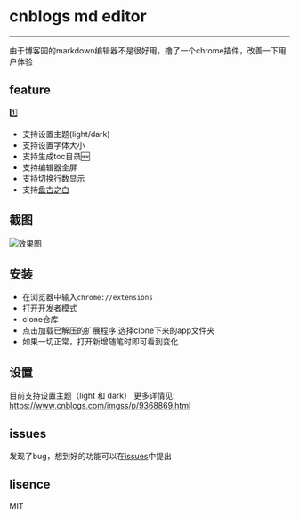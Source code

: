# cnblogs md editor
-----

由于博客园的markdown编辑器不是很好用，撸了一个chrome插件，改善一下用户体验

## feature
:one:
- 支持设置主题(light/dark)
- 支持设置字体大小
- 支持生成toc目录🆕 
- 支持编辑器全屏
- 支持切换行数显示
- 支持[盘古之白](https://github.com/vinta/pangu.js)

## 截图

![效果图](https://raw.githubusercontent.com/imgss/cnblogs-mdEditor/master/images/mdeditor.png)
## 安装

- 在浏览器中输入`chrome://extensions`
- 打开开发者模式
- clone仓库
- 点击加载已解压的扩展程序,选择clone下来的app文件夹
- 如果一切正常，打开新增随笔时即可看到变化

## 设置

目前支持设置主题（light 和 dark）
更多详情见: https://www.cnblogs.com/imgss/p/9368869.html

## issues

发现了bug，想到好的功能可以在[issues](https://github.com/imgss/cnblogs-mdEditor/issues)中提出

## lisence

MIT




